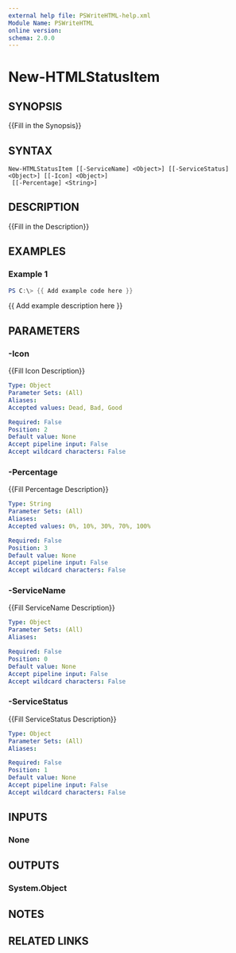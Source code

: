 ```yaml
---
external help file: PSWriteHTML-help.xml
Module Name: PSWriteHTML
online version:
schema: 2.0.0
---
```


# New-HTMLStatusItem

## SYNOPSIS
{{Fill in the Synopsis}}

## SYNTAX

```
New-HTMLStatusItem [[-ServiceName] <Object>] [[-ServiceStatus] <Object>] [[-Icon] <Object>]
 [[-Percentage] <String>]
```

## DESCRIPTION
{{Fill in the Description}}

## EXAMPLES

### Example 1
```powershell
PS C:\> {{ Add example code here }}
```

{{ Add example description here }}

## PARAMETERS

### -Icon
{{Fill Icon Description}}

```yaml
Type: Object
Parameter Sets: (All)
Aliases:
Accepted values: Dead, Bad, Good

Required: False
Position: 2
Default value: None
Accept pipeline input: False
Accept wildcard characters: False
```

### -Percentage
{{Fill Percentage Description}}

```yaml
Type: String
Parameter Sets: (All)
Aliases:
Accepted values: 0%, 10%, 30%, 70%, 100%

Required: False
Position: 3
Default value: None
Accept pipeline input: False
Accept wildcard characters: False
```

### -ServiceName
{{Fill ServiceName Description}}

```yaml
Type: Object
Parameter Sets: (All)
Aliases:

Required: False
Position: 0
Default value: None
Accept pipeline input: False
Accept wildcard characters: False
```

### -ServiceStatus
{{Fill ServiceStatus Description}}

```yaml
Type: Object
Parameter Sets: (All)
Aliases:

Required: False
Position: 1
Default value: None
Accept pipeline input: False
Accept wildcard characters: False
```

## INPUTS

### None

## OUTPUTS

### System.Object
## NOTES

## RELATED LINKS
